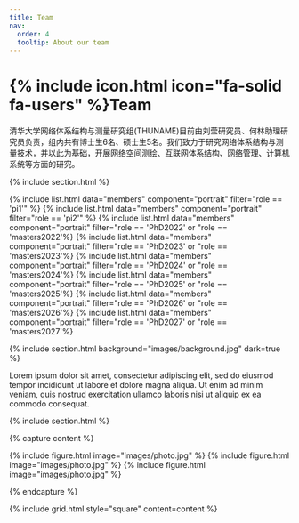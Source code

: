 ```yaml
---
title: Team
nav:
  order: 4
  tooltip: About our team
---
```


# {% include icon.html icon="fa-solid fa-users" %}Team


清华大学网络体系结构与测量研究组(THUNAME)目前由刘莹研究员、何林助理研究员负责，组内共有博士生6名、硕士生5名。我们致力于研究网络体系结构与测量技术，并以此为基础，开展网络空间测绘、互联网体系结构、网络管理、计算机系统等方面的研究。


{% include section.html %}

{% include list.html data="members" component="portrait" filter="role == 'pi1'" %}
{% include list.html data="members" component="portrait" filter="role == 'pi2'" %}
{% include list.html data="members" component="portrait" filter="role == 'PhD2022' or "role == 'masters2022'%}
{% include list.html data="members" component="portrait" filter="role == 'PhD2023' or "role == 'masters2023'%}
{% include list.html data="members" component="portrait" filter="role == 'PhD2024' or "role == 'masters2024'%}
{% include list.html data="members" component="portrait" filter="role == 'PhD2025' or "role == 'masters2025'%}
{% include list.html data="members" component="portrait" filter="role == 'PhD2026' or "role == 'masters2026'%}
{% include list.html data="members" component="portrait" filter="role == 'PhD2027' or "role == 'masters2027'%}



{% include section.html background="images/background.jpg" dark=true %}

Lorem ipsum dolor sit amet, consectetur adipiscing elit, sed do eiusmod tempor
incididunt ut labore et dolore magna aliqua. Ut enim ad minim veniam, quis
nostrud exercitation ullamco laboris nisi ut aliquip ex ea commodo consequat.

{% include section.html %}

{% capture content %}

{% include figure.html image="images/photo.jpg" %}
{% include figure.html image="images/photo.jpg" %}
{% include figure.html image="images/photo.jpg" %}

{% endcapture %}

{% include grid.html style="square" content=content %}
